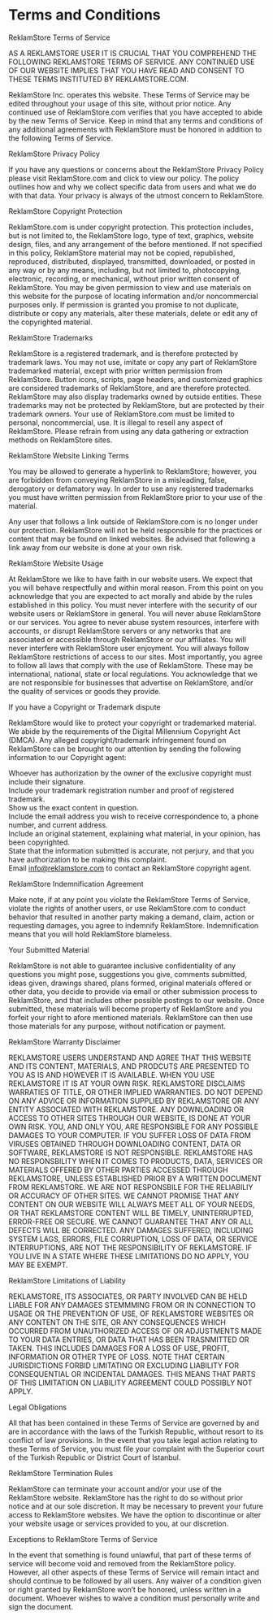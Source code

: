 Terms and Conditions
====================

ReklamStore Terms of Service

AS A REKLAMSTORE USER IT IS CRUCIAL THAT YOU COMPREHEND THE FOLLOWING REKLAMSTORE TERMS OF SERVICE. ANY CONTINUED USE OF OUR WEBSITE IMPLIES THAT YOU HAVE READ AND CONSENT TO THESE TERMS INSTITUTED BY REKLAMSTORE.COM.

ReklamStore Inc. operates this website. These Terms of Service may be edited throughout your usage of this site, without prior notice. Any continued use of ReklamStore.com verifies that you have accepted to abide by the new Terms of Service. Keep in mind that any terms and conditions of any additional agreements with ReklamStore must be honored in addition to the following Terms of Service.

ReklamStore Privacy Policy

If you have any questions or concerns about the ReklamStore Privacy Policy please visit ReklamStore.com and click to view our policy. The policy outlines how and why we collect specific data from users and what we do with that data. Your privacy is always of the utmost concern to ReklamStore.

ReklamStore Copyright Protection

ReklamStore.com is under copyright protection. This protection includes, but is not limited to, the ReklamStore logo, type of text, graphics, website design, files, and any arrangement of the before mentioned. If not specified in this policy, ReklamStore material may not be copied, republished, reproduced, distributed, displayed, transmitted, downloaded, or posted in any way or by any means, including, but not limited to, photocopying, electronic, recording, or mechanical, without prior written consent of ReklamStore. You may be given permission to view and use materials on this website for the purpose of locating information and/or noncommercial purposes only. If permission is granted you promise to not duplicate, distribute or copy any materials, alter these materials, delete or edit any of the copyrighted material.

ReklamStore Trademarks

ReklamStore is a registered trademark, and is therefore protected by trademark laws. You may not use, imitate or copy any part of ReklamStore trademarked material, except with prior written permission from ReklamStore. Button icons, scripts, page headers, and customized graphics are considered trademarks of ReklamStore, and are therefore protected. ReklamStore may also display trademarks owned by outside entities. These trademarks may not be protected by ReklamStore, but are protected by their trademark owners. Your use of ReklamStore.com must be limited to personal, noncommercial, use. It is illegal to resell any aspect of ReklamStore. Please refrain from using any data gathering or extraction methods on ReklamStore sites.

ReklamStore Website Linking Terms

You may be allowed to generate a hyperlink to ReklamStore; however, you are forbidden from conveying ReklamStore in a misleading, false, derogatory or defamatory way. In order to use any registered trademarks you must have written permission from ReklamStore prior to your use of the material.

Any user that follows a link outside of ReklamStore.com is no longer under our protection. ReklamStore will not be held responsible for the practices or content that may be found on linked websites. Be advised that following a link away from our website is done at your own risk.

ReklamStore Website Usage

At ReklamStore we like to have faith in our website users. We expect that you will behave respectfully and within moral reason. From this point on you acknowledge that you are expected to act morally and abide by the rules established in this policy. You must never interfere with the security of our website users or ReklamStore in general. You will never abuse ReklamStore or our services. You agree to never abuse system resources, interfere with accounts, or disrupt ReklamStore servers or any networks that are associated or accessible through ReklamStore or our affiliates. You will never interfere with ReklamStore user enjoyment. You will always follow ReklamStore restrictions of access to our sites. Most importantly, you agree to follow all laws that comply with the use of ReklamStore. These may be international, national, state or local regulations. You acknowledge that we are not responsible for businesses that advertise on ReklamStore, and/or the quality of services or goods they provide.

If you have a Copyright or Trademark dispute

ReklamStore would like to protect your copyright or trademarked material. We abide by the requirements of the Digital Millennium Copyright Act (DMCA). Any alleged copyright/trademark infringement found on ReklamStore can be brought to our attention by sending the following information to our Copyright agent:

Whoever has authorization by the owner of the exclusive copyright must include their signature.  
Include your trademark registration number and proof of registered trademark.  
Show us the exact content in question.  
Include the email address you wish to receive correspondence to, a phone number, and current address.  
Include an original statement, explaining what material, in your opinion, has been copyrighted.  
State that the information submitted is accurate, not perjury, and that you have authorization to be making this complaint.  
Email info@reklamstore.com to contact an ReklamStore copyright agent.

ReklamStore Indemnification Agreement

Make note, if at any point you violate the ReklamStore Terms of Service, violate the rights of another users, or use ReklamStore.com to conduct behavior that resulted in another party making a demand, claim, action or requesting damages, you agree to indemnify ReklamStore. Indemnification means that you will hold ReklamStore blameless.

Your Submitted Material

ReklamStore is not able to guarantee inclusive confidentiality of any questions you might pose, suggestions you give, comments submitted, ideas given, drawings shared, plans formed, original materials offered or other data, you decide to provide via email or other submission process to ReklamStore, and that includes other possible postings to our website. Once submitted, these materials will become property of ReklamStore and you forfeit your right to afore mentioned materials. ReklamStore can then use those materials for any purpose, without notification or payment.

ReklamStore Warranty Disclaimer

REKLAMSTORE USERS UNDERSTAND AND AGREE THAT THIS WEBSITE AND ITS CONTENT, MATERIALS, AND PRODCUTS ARE PRESENTED TO YOU AS IS AND HOWEVER IT IS AVAILABLE. WHEN YOU USE REKLAMSTORE IT IS AT YOUR OWN RISK. REKLAMSTORE DISCLAIMS WARRATIES OF TITLE, OR OTHER IMPLIED WARRANTIES. DO NOT DEPEND ON ANY ADVICE OR INFORMATION SUPPLIED BY REKLAMSTORE OR ANY ENTITY ASSOCIATED WITH REKLAMSTORE. ANY DOWNLOADING OR ACCESS TO OTHER SITES THROUGH OUR WEBSITE, IS DONE AT YOUR OWN RISK. YOU, AND ONLY YOU, ARE RESPONSIBLE FOR ANY POSSIBLE DAMAGES TO YOUR COMPUTER. IF YOU SUFFER LOSS OF DATA FROM VIRUSES OBTAINED THROUGH DOWNLOADING CONTENT, DATA OR SOFTWARE, REKLAMSTORE IS NOT RESPONSIBLE. REKLAMSTORE HAS NO RESPONSBILITY WHEN IT COMES TO PRODUCTS, DATA, SERVICES OR MATERIALS OFFERED BY OTHER PARTIES ACCESSED THROUGH REKLAMSTORE, UNLESS ESTABLISHED PRIOR BY A WRITTEN DOCUMENT FROM REKLAMSTORE. WE ARE NOT RESPONSBILE FOR THE RELIABILIY OR ACCURACY OF OTHER SITES. WE CANNOT PROMISE THAT ANY CONTENT ON OUR WEBSITE WILL ALWAYS MEET ALL OF YOUR NEEDS, OR THAT REKLAMSTORE CONTENT WILL BE TIMELY, UNINTERRUPTED, ERROR-FREE OR SECURE. WE CANNOT GUARANTEE THAT ANY OR ALL DEFECTS WILL BE CORRECTED. ANY DAMAGES SUFFERED, INCLUDING SYSTEM LAGS, ERRORS, FILE CORRUPTION, LOSS OF DATA, OR SERVICE INTERRUPTIONS, ARE NOT THE RESPONSIBILITY OF REKLAMSTORE. IF YOU LIVE IN A STATE WHERE THESE LIMITATIONS DO NO APPLY, YOU MAY BE EXEMPT.

ReklamStore Limitations of Liability

REKLAMSTORE, ITS ASSOCIATES, OR PARTY INVOLVED CAN BE HELD LIABLE FOR ANY DAMAGES STEMMMING FROM OR IN CONNECTION TO USAGE OR THE PREVENTION OF USE, OF REKLAMSTORE WEBSITES OR ANY CONTENT ON THE SITE, OR ANY CONSEQUENCES WHICH OCCURRED FROM UNAUTHORIZED ACCESS OF OR ADJUSTMENTS MADE TO YOUR DATA ENTRIES, OR DATA THAT HAS BEEN TRASNMITTED OR TAKEN. THIS INCLUDES DAMAGES FOR A LOSS OF USE, PROFIT, INFORMATION OR OTHER TYPE OF LOSS. NOTE THAT CERTAIN JURISDICTIONS FORBID LIMITATING OR EXCLUDING LIABILITY FOR CONSEQUENTIAL OR INCIDENTAL DAMAGES. THIS MEANS THAT PARTS OF THIS LIMITATION ON LIABILITY AGREEMENT COULD POSSIBLY NOT APPLY.

Legal Obligations

All that has been contained in these Terms of Service are governed by and are in accordance with the laws of the Turkish Republic, without resort to its conflict of law provisions. In the event that you take legal action relating to these Terms of Service, you must file your complaint with the Superior court of the Turkish Republic or District Court of Istanbul.

ReklamStore Termination Rules

ReklamStore can terminate your account and/or your use of the ReklamStore website. ReklamStore has the right to do so without prior notice and at our sole discretion. It may be necessary to prevent your future access to ReklamStore websites. We have the option to discontinue or alter your website usage or services provided to you, at our discretion.

Exceptions to ReklamStore Terms of Service

In the event that something is found unlawful, that part of these terms of service will become void and removed from the ReklamStore policy. However, all other aspects of these Terms of Service will remain intact and should continue to be followed by all users. Any waiver of a condition given or right granted by ReklamStore won’t be honored, unless written in a document. Whoever wishes to waive a condition must personally write and sign the document.